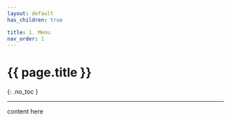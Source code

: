 ```yaml
---
layout: default
has_children: true

title: 1. Menu
nav_order: 1
---
```


# {{ page.title }}

{: .no_toc }



---

content here
